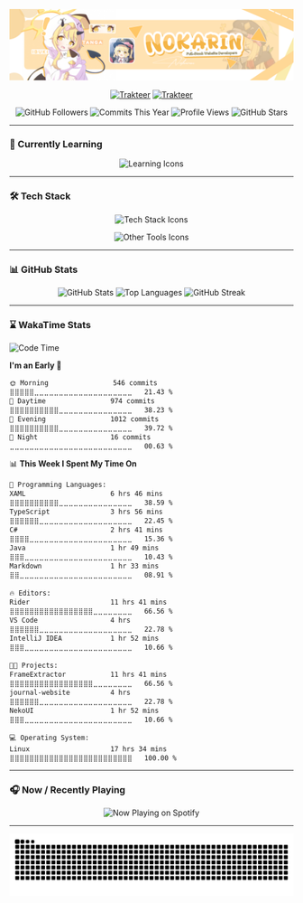 <p align="center">
  <img src="./assets/github_banner.png" alt="Banner" draggable="false" />
</p>

<div align="center">

  <!-- Support -->
  [![Trakteer](https://ko-fi.com/img/githubbutton_sm.svg)](https://ko-fi.com/nokarin)
  [![Trakteer](https://img.shields.io/badge/Trakteer-Support%20Me-red?style=for-the-badge&logo=buymeacoffee&logoColor=white)](https://trakteer.id/nokarin)
  
  <!-- Badges -->
  <img src="https://img.shields.io/github/followers/nokarin-dev?label=Followers" alt="GitHub Followers" />
  <img src="https://img.shields.io/badge/Commits%20This%20Year-✔️-brightgreen" alt="Commits This Year" />
  <img src="https://komarev.com/ghpvc/?username=nokarin-dev&color=blue" alt="Profile Views" />
  <img src="https://img.shields.io/github/stars/nokarin-dev?label=Stars" alt="GitHub Stars" />

</div>

---

### 🧠 Currently Learning

<p align="center">
  <img src="https://skillicons.dev/icons?i=java,laravel,cpp,cs" alt="Learning Icons" draggable="false" />
</p>

---

### 🛠️ Tech Stack

<p align="center">
  <img src="https://skillicons.dev/icons?i=java,js,ts,py,html,css,react,tailwindcss,nodejs,express,mysql,mongodb,laravel,discordjs,figma" alt="Tech Stack Icons" draggable="false" />
</p>
<p align="center">
  <img src="https://skillicons.dev/icons?i=github,git,vscode,idea,npm,gradle,ae,ps,blender,unreal,pr,cpp,cs" alt="Other Tools Icons" draggable="false" />
</p>

---

### 📊 GitHub Stats

<div align="center">
  <img src="https://github-readme-stats.vercel.app/api?username=nokarin-dev&show_icons=true&hide_border=true&theme=transparent" alt="GitHub Stats" draggable="false" />
  <img src="https://github-readme-stats.vercel.app/api/top-langs/?username=nokarin-dev&layout=compact&hide_border=true&theme=transparent" alt="Top Languages" draggable="false" />
  <img src="https://github-readme-streak-stats.herokuapp.com?user=nokarin-dev&hide_border=true&theme=transparent" alt="GitHub Streak" draggable="false" />
</div>

---

### ⌛ WakaTime Stats

<!--START_SECTION:waka-->
![Code Time](http://img.shields.io/badge/Code%20Time-3%2C496%20hrs%2050%20mins-blue)

**I'm an Early 🐤** 

```text
🌞 Morning                546 commits         ⣿⣿⣿⣿⣿⣀⣀⣀⣀⣀⣀⣀⣀⣀⣀⣀⣀⣀⣀⣀⣀⣀⣀⣀⣀   21.43 % 
🌆 Daytime                974 commits         ⣿⣿⣿⣿⣿⣿⣿⣿⣿⣿⣀⣀⣀⣀⣀⣀⣀⣀⣀⣀⣀⣀⣀⣀⣀   38.23 % 
🌃 Evening                1012 commits        ⣿⣿⣿⣿⣿⣿⣿⣿⣿⣿⣀⣀⣀⣀⣀⣀⣀⣀⣀⣀⣀⣀⣀⣀⣀   39.72 % 
🌙 Night                  16 commits          ⣀⣀⣀⣀⣀⣀⣀⣀⣀⣀⣀⣀⣀⣀⣀⣀⣀⣀⣀⣀⣀⣀⣀⣀⣀   00.63 % 
```


📊 **This Week I Spent My Time On** 

```text
💬 Programming Languages: 
XAML                     6 hrs 46 mins       ⣿⣿⣿⣿⣿⣿⣿⣿⣿⣿⣀⣀⣀⣀⣀⣀⣀⣀⣀⣀⣀⣀⣀⣀⣀   38.59 % 
TypeScript               3 hrs 56 mins       ⣿⣿⣿⣿⣿⣿⣀⣀⣀⣀⣀⣀⣀⣀⣀⣀⣀⣀⣀⣀⣀⣀⣀⣀⣀   22.45 % 
C#                       2 hrs 41 mins       ⣿⣿⣿⣿⣀⣀⣀⣀⣀⣀⣀⣀⣀⣀⣀⣀⣀⣀⣀⣀⣀⣀⣀⣀⣀   15.36 % 
Java                     1 hr 49 mins        ⣿⣿⣿⣀⣀⣀⣀⣀⣀⣀⣀⣀⣀⣀⣀⣀⣀⣀⣀⣀⣀⣀⣀⣀⣀   10.43 % 
Markdown                 1 hr 33 mins        ⣿⣿⣀⣀⣀⣀⣀⣀⣀⣀⣀⣀⣀⣀⣀⣀⣀⣀⣀⣀⣀⣀⣀⣀⣀   08.91 % 

🔥 Editors: 
Rider                    11 hrs 41 mins      ⣿⣿⣿⣿⣿⣿⣿⣿⣿⣿⣿⣿⣿⣿⣿⣿⣿⣀⣀⣀⣀⣀⣀⣀⣀   66.56 % 
VS Code                  4 hrs               ⣿⣿⣿⣿⣿⣿⣀⣀⣀⣀⣀⣀⣀⣀⣀⣀⣀⣀⣀⣀⣀⣀⣀⣀⣀   22.78 % 
IntelliJ IDEA            1 hr 52 mins        ⣿⣿⣿⣀⣀⣀⣀⣀⣀⣀⣀⣀⣀⣀⣀⣀⣀⣀⣀⣀⣀⣀⣀⣀⣀   10.66 % 

🐱‍💻 Projects: 
FrameExtractor           11 hrs 41 mins      ⣿⣿⣿⣿⣿⣿⣿⣿⣿⣿⣿⣿⣿⣿⣿⣿⣿⣀⣀⣀⣀⣀⣀⣀⣀   66.56 % 
journal-website          4 hrs               ⣿⣿⣿⣿⣿⣿⣀⣀⣀⣀⣀⣀⣀⣀⣀⣀⣀⣀⣀⣀⣀⣀⣀⣀⣀   22.78 % 
NekoUI                   1 hr 52 mins        ⣿⣿⣿⣀⣀⣀⣀⣀⣀⣀⣀⣀⣀⣀⣀⣀⣀⣀⣀⣀⣀⣀⣀⣀⣀   10.66 % 

💻 Operating System: 
Linux                    17 hrs 34 mins      ⣿⣿⣿⣿⣿⣿⣿⣿⣿⣿⣿⣿⣿⣿⣿⣿⣿⣿⣿⣿⣿⣿⣿⣿⣿   100.00 % 
```


<!--END_SECTION:waka-->

---

### 🎧 Now / Recently Playing

<div align="center">
  <img src="https://spotify-github-profile.kittinanx.com/api/view?uid=31j2y46lpoffglel3rrpccvecumq&cover_image=true&theme=natemoo-re&show_offline=false&background_color=121212&interchange=false&bar_color=404db0&bar_color_cover=false" alt="Now Playing on Spotify" draggable="false" />
</div>

---

<p align="center">
  <img src="https://raw.githubusercontent.com/nokarin-dev/nokarin-dev/output/snake.svg" alt="Snake animation" draggable="false" />
</p>
